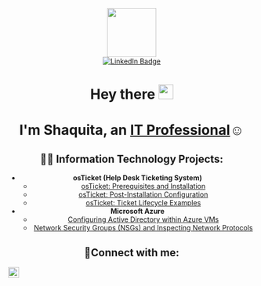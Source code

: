 <div id="header" align="center">
<img src="https://media.giphy.com/media/TFPdmm3rdzeZ0kP3zG/giphy-downsized.gif" width="100"/>
<div id="badges"> 
<a href="https://www.linkedin.com/in/shaquitaperry/">
<img src="https://img.shields.io/badge/LinkedIn-blue?style=for-the-badge&logo=linkedin&logoColor=white" alt="LinkedIn Badge"/>
</a>
</div>
<img src="https://komarev.com/ghpvc/?username=your-github-ShaquitaPerry&style=flat-square&color=blue" alt=""/>
<h1>
Hey there
<img src="https://media.giphy.com/media/hvRJCLFzcasrR4ia7z/giphy.gif" width="30px"/>
</h1>
<h1>I'm Shaquita, an <a href="https://www.linkedin.com/in/shaquitaperry/">IT Professional</a>☺</h1>

<h2>👨‍💻 Information Technology Projects:</h2>

- <b>osTicket (Help Desk Ticketing System)</b>
  - [osTicket: Prerequisites and Installation](https://github.com/ShaquitaPerry/osticket-prereqs)
  - [osTicket: Post-Installation Configuration](https://github.com/ShaquitaPerry/post-install-config)
  - [osTicket: Ticket Lifecycle Examples](https://github.com/ShaquitaPerry/ticket-lifecycle)
- <b>Microsoft Azure</b>
  - [Configuring Active Directory within Azure VMs](https://github.com/ShaquitaPerry/configure-ad)
  - [Network Security Groups (NSGs) and Inspecting Network Protocols](https://github.com/ShaquitaPerry/azure-network-protocols)

<h2>🤳Connect with me:</h2>

[<img align="left" alt="Josh | LinkedIn" width="22px" src="https://cdn.jsdelivr.net/npm/simple-icons@v3/icons/linkedin.svg" />][linkedin]

[linkedin]: https://linkedin.com/in/shaquitaperry/
